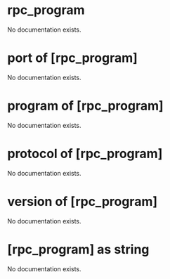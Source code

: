 # rpc_program

No documentation exists.

# port of [rpc_program]

No documentation exists.

# program of [rpc_program]

No documentation exists.

# protocol of [rpc_program]

No documentation exists.

# version of [rpc_program]

No documentation exists.

# [rpc_program] as string

No documentation exists.
